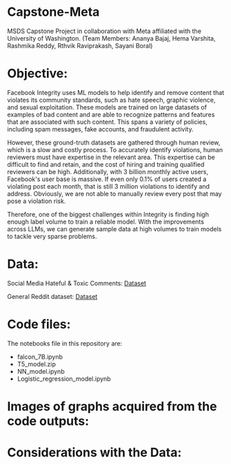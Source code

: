 # Capstone-Meta
MSDS Capstone Project in collaboration with Meta affiliated with the University of Washington. (Team Members: Ananya Bajaj, Hema Varshita, Rashmika Reddy, Rthvik Raviprakash, Sayani Boral)

# Objective:

Facebook Integrity uses ML models to help identify and remove content that violates its community standards, such as hate speech, graphic violence, and sexual exploitation. These models are trained on large datasets of examples of bad content and are able to recognize patterns and features that are associated with such content. This spans a variety of policies, including spam messages, fake accounts, and fraudulent activity.

However, these ground-truth datasets are gathered through human review, which is a slow and costly process. To accurately identify violations, human reviewers must have expertise in the relevant area. This expertise can be difficult to find and retain, and the cost of hiring and training qualified reviewers can be high. Additionally, with 3 billion monthly active users, Facebook's user base is massive. If even only 0.1% of users created a violating post each month, that is still 3 million violations to identify and address. Obviously, we are not able to manually review every post that may pose a violation risk. 

Therefore, one of the biggest challenges within Integrity is finding high enough label volume to train a reliable model. With the improvements across LLMs, we can generate sample data at high volumes to train models to tackle very sparse problems.

# Data:

Social Media Hateful & Toxic Comments: [Dataset](https://socialmediaarchive.org/record/19?ln=en)

General Reddit dataset: [Dataset](https://www.kaggle.com/datasets/smagnan/1-million-reddit-comments-from-40-subreddits)

# Code files:

The notebooks file in this repository are:

- falcon_7B.ipynb
- T5_model.zip
- NN_model.ipynb
- Logistic_regression_model.ipynb

# Images of graphs acquired from the code outputs:

# Considerations with the Data:
